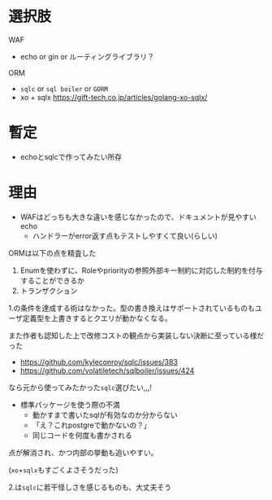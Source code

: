 # 選択肢
WAF
- echo or gin or ルーティングライブラリ？

ORM
- `sqlc` or `sql boiler` or `GORM`
- xo + sqlx https://gift-tech.co.jp/articles/golang-xo-sqlx/

# 暫定
- echoとsqlcで作ってみたい所存

# 理由
- WAFはどっちも大きな違いを感じなかったので、ドキュメントが見やすいecho
    - ハンドラーがerror返す点もテストしやすくて良い(らしい)

ORMは以下の点を精査した
1. Enumを使わずに、Roleやpriorityの参照外部キー制約に対応した制約を付与することができるか
2. トランザクション

1.の条件を達成する術はなかった。型の書き換えはサポートされているものもユーザ定義型を上書きするとクエリが動かなくなる。

また作者も認知した上で改修コストの観点から実装しない決断に至っている様だった

- https://github.com/kyleconroy/sqlc/issues/383
- https://github.com/volatiletech/sqlboiler/issues/424

なら元から使ってみたかった`sqlc`選びたい,,,!
- 標準パッケージを使う際の不満
  - 動かすまで書いたsqlが有効なのか分からない
  - 「え？これpostgreで動かないの？」
  - 同じコードを何度も書かされる
  
点が解消され、かつ内部の挙動も追いやすい。

(`xo`+`sqlx`もすごくよさそうだった)

2.は`sqlc`に若干怪しさを感じるものも、大丈夫そう
